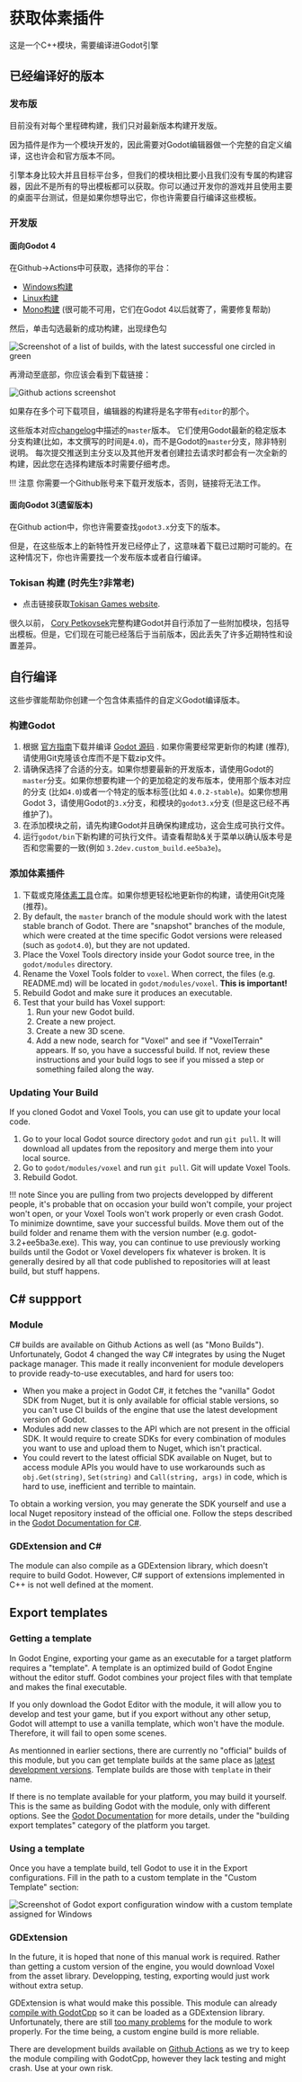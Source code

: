 获取体素插件
=====================

这是一个C++模块，需要编译进Godot引擎

已经编译好的版本
-------------------

### 发布版

目前没有对每个里程碑构建，我们只对最新版本构建开发版。

因为插件是作为一个模块开发的，因此需要对Godot编辑器做一个完整的自定义编译，这也许会和官方版本不同。

引擎本身比较大并且目标平台多，但我们的模块相比要小且我们没有专属的构建容器，因此不是所有的导出模板都可以获取。你可以通过开发你的游戏并且使用主要的桌面平台测试，但是如果你想导出它，你也许需要自行编译这些模板。

### 开发版

#### 面向Godot 4

在Github->Actions中可获取，选择你的平台：

- [Windows构建](https://github.com/Zylann/godot_voxel/actions/workflows/windows.yml)
- [Linux构建](https://github.com/Zylann/godot_voxel/actions/workflows/linux.yml)
- [Mono构建](https://github.com/Zylann/godot_voxel/actions/workflows/windows.yml) (很可能不可用，它们在Godot 4以后就寄了，需要修复帮助)

然后，单击勾选最新的成功构建，出现绿色勾

![Screenshot of a list of builds, with the latest successful one circled in green](images/ci_builds_latest_link.webp)

再滑动至底部，你应该会看到下载链接：

![Github actions screenshot](images/github_actions_windows_artifacts.webp)

如果存在多个可下载项目，编辑器的构建将是名字带有`editor`的那个。

这些版本对应[changelog](https://github.com/Zylann/godot_voxel/blob/master/CHANGELOG.md)中描述的`master`版本。
它们使用Godot最新的稳定版本分支构建(比如，本文撰写的时间是`4.0`)，而不是Godot的`master`分支，除非特别说明。
每次提交推送到主分支以及其他开发者创建拉去请求时都会有一次全新的构建，因此您在选择构建版本时需要仔细考虑。


!!! 注意
	你需要一个Github账号来下载开发版本，否则，链接将无法工作。

#### 面向Godot 3(遗留版本)

在Github action中，你也许需要查找`godot3.x`分支下的版本。

但是，在这些版本上的新特性开发已经停止了，这意味着下载已过期时可能的。在这种情况下，你也许需要找一个发布版本或者自行编译。

### Tokisan 构建 (时先生?非常老)

- 点击链接获取[Tokisan Games website](http://tokisan.com/godot-binaries/).

很久以前， [Cory Petkovsek](https://github.com/tinmanjuggernaut)完整构建Godot并自行添加了一些附加模块，包括导出模板。但是，它们现在可能已经落后于当前版本，因此丢失了许多近期特性和设置差异。

自行编译
-------------------

这些步骤能帮助你创建一个包含体素插件的自定义Godot编译版本。

### 构建Godot

1. 根据 [官方指南](https://docs.godotengine.org/en/latest/development/compiling/index.html)下载并编译 [Godot 源码](https://github.com/godotengine/godot) . 如果你需要经常更新你的构建 (推荐), 请使用Git克隆该仓库而不是下载zip文件。
2. 请确保选择了合适的分支。如果你想要最新的开发版本，请使用Godot的`master`分支。如果你想要构建一个的更加稳定的发布版本，使用那个版本对应的分支 (比如`4.0`)或者一个特定的版本标签(比如 `4.0.2-stable`)。如果你想用Godot 3，请使用Godot的`3.x`分支，和模块的`godot3.x`分支 (但是这已经不再维护了)。 
3. 在添加模块之前，请先构建Godot并且确保构建成功，这会生成可执行文件。
4. 运行`godot/bin`下新构建的可执行文件。请查看帮助&关于菜单以确认版本号是否和您需要的一致(例如 `3.2dev.custom_build.ee5ba3e`)。


### 添加体素插件

1. 下载或克隆[体素工具](https://github.com/Zylann/godot_voxel)仓库。如果你想更轻松地更新你的构建，请使用Git克隆(推荐)。
2. By default, the `master` branch of the module should work with the latest stable branch of Godot. There are "snapshot" branches of the module, which were created at the time specific Godot versions were released (such as `godot4.0`), but they are not updated.
3. Place the Voxel Tools directory inside your Godot source tree, in the `godot/modules` directory. 
4. Rename the Voxel Tools folder to `voxel`. When correct, the files (e.g. README.md) will be located in `godot/modules/voxel`. **This is important!**
5. Rebuild Godot and make sure it produces an executable.
6. Test that your build has Voxel support:
	1. Run your new Godot build.
	2. Create a new project.
	3. Create a new 3D scene.
	4. Add a new node, search for "Voxel" and see if "VoxelTerrain" appears. If so, you have a successful build. If not, review these instructions and your build logs to see if you missed a step or something failed along the way.


### Updating Your Build

If you cloned Godot and Voxel Tools, you can use git to update your local code.

1. Go to your local Godot source directory `godot` and run `git pull`. It will download all updates from the repository and merge them into your local source.
1. Go to `godot/modules/voxel` and run `git pull`. Git will update Voxel Tools.
1. Rebuild Godot.

!!! note
	Since you are pulling from two projects developped by different people, it's probable that on occasion your build won't compile, your project won't open, or your Voxel Tools won't work properly or even crash Godot. To minimize downtime, save your successful builds. Move them out of the build folder and rename them with the version number (e.g. godot-3.2+ee5ba3e.exe). This way, you can continue to use previously working builds until the Godot or Voxel developers fix whatever is broken. It is generally desired by all that code published to repositories will at least build, but stuff happens.


C# suppport
--------------

### Module

C# builds are available on Github Actions as well (as "Mono Builds"). Unfortunately, Godot 4 changed the way C# integrates by using the Nuget package manager. This made it really inconvenient for module developers to provide ready-to-use executables, and hard for users too:

- When you make a project in Godot C#, it fetches the "vanilla" Godot SDK from Nuget, but it is only available for official stable versions, so you can't use CI builds of the engine that use the latest development version of Godot.
- Modules add new classes to the API which are not present in the official SDK. It would require to create SDKs for every combination of modules you want to use and upload them to Nuget, which isn't practical.
- You could revert to the latest official SDK available on Nuget, but to access module APIs you would have to use workarounds such as `obj.Get(string)`, `Set(string)` and `Call(string, args)` in code, which is hard to use, inefficient and terrible to maintain.

To obtain a working version, you may generate the SDK yourself and use a local Nuget repository instead of the official one. Follow the steps described in the [Godot Documentation for C#](https://docs.godotengine.org/en/stable/contributing/development/compiling/compiling_with_dotnet.html).


### GDExtension and C#

The module can also compile as a GDExtension library, which doesn't require to build Godot. However, C# support of extensions implemented in C++ is not well defined at the moment.


Export templates
-------------------

### Getting a template

In Godot Engine, exporting your game as an executable for a target platform requires a "template". A template is an optimized build of Godot Engine without the editor stuff. Godot combines your project files with that template and makes the final executable.

If you only download the Godot Editor with the module, it will allow you to develop and test your game, but if you export without any other setup, Godot will attempt to use a vanilla template, which won't have the module. Therefore, it will fail to open some scenes.

As mentionned in earlier sections, there are currently no "official" builds of this module, but you can get template builds at the same place as [latest development versions](#development-builds). Template builds are those with `template` in their name.

If there is no template available for your platform, you may build it yourself. This is the same as building Godot with the module, only with different options. See the [Godot Documentation](https://docs.godotengine.org/en/latest/development/compiling/index.html) for more details, under the "building export templates" category of the platform you target.

### Using a template

Once you have a template build, tell Godot to use it in the Export configurations. Fill in the path to a custom template in the "Custom Template" section:

![Screenshot of Godot export configuration window with a custom template assigned for Windows](images/export_template_window.webp)

### GDExtension

In the future, it is hoped that none of this manual work is required. Rather than getting a custom version of the engine, you would download Voxel from the asset library. Developping, testing, exporting would just work without extra setup.

GDExtension is what would make this possible. This module can already [compile with GodotCpp](module_development.md#gdextension) so it can be loaded as a GDExtension library.
Unfortunately, there are still [too many problems](https://github.com/Zylann/godot_voxel/issues/442) for the module to work properly. For the time being, a custom engine build is more reliable.

There are development builds available on [Github Actions](https://github.com/Zylann/godot_voxel/actions/workflows/extension_windows.yml) as we try to keep the module compiling with GodotCpp, however they lack testing and might crash. Use at your own risk.
